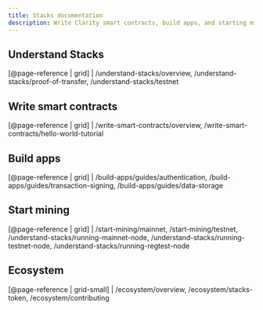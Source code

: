 ```yaml
---
title: Stacks documentation
description: Write Clarity smart contracts, build apps, and starting mining with the Stacks blockchain
---
```


## Understand Stacks

[@page-reference | grid]
| /understand-stacks/overview, /understand-stacks/proof-of-transfer, /understand-stacks/testnet

## Write smart contracts

[@page-reference | grid]
| /write-smart-contracts/overview, /write-smart-contracts/hello-world-tutorial

## Build apps

[@page-reference | grid]
| /build-apps/guides/authentication, /build-apps/guides/transaction-signing, /build-apps/guides/data-storage

## Start mining

[@page-reference | grid]
| /start-mining/mainnet, /start-mining/testnet, /understand-stacks/running-mainnet-node, /understand-stacks/running-testnet-node, /understand-stacks/running-regtest-node

## Ecosystem

[@page-reference | grid-small]
| /ecosystem/overview, /ecosystem/stacks-token, /ecosystem/contributing
